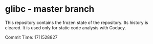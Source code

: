 # glibc - master branch

This repository contains the frozen state of the repository.
Its history is cleared. It is used only for static code
analysis with Codacy.

Commit Time: 1711528827